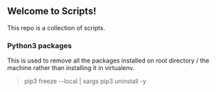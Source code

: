 ## Welcome to Scripts!

This repo is a collection of scripts.

### Python3 packages

This is used to remove all the packages installed on root directory / the machine rather than installing it in virtualenv.

 >  pip3 freeze --local | xargs pip3 uninstall -y
